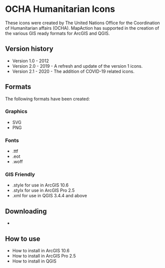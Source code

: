 # OCHA Humanitarian Icons
These icons were created by The United Nations Office for the Coordination of Humanitarian affairs (OCHA). MapAction has supported in the creation of the various GIS ready formats for ArcGIS and QGIS.

## Version history
* Version 1.0 - 2012
* Version 2.0 - 2019 - A refresh and update of the version 1 icons.
* Version 2.1 - 2020 - The addition of COVID-19 related icons.

## Formats
The following formats have been created:

### Graphics
* SVG
* PNG

### Fonts
* .ttf
* .eot
* .woff

### GIS Friendly
* .style for use in ArcGIS 10.6
* .stylx for use in ArcGIS Pro 2.5
* .xml for use in QGIS 3.4.4 and above

## Downloading
* 

## How to use
* How to install in ArcGIS 10.6
* How to install in ArcGIS Pro 2.5
* How to install in QGIS